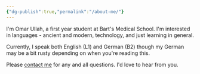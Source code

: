```yaml
---
{"dg-publish":true,"permalink":"/about-me/"}
---
```


I'm Omar Ullah, a first year student at Bart's Medical School. I'm interested in languages - ancient and modern, technology, and just learning in general.

Currently, I speak both English (L1) and German (B2) though my German may be a bit rusty depending on when you're reading this.

Please [contact me]([[contact-me\|contact-me]]) for any and all questions. I'd love to hear from you.